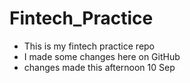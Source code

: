 # Fintech_Practice
* This is my fintech practice repo 
* I made some changes here on GitHub
* changes made this afternoon 10 Sep